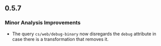 ## 0.5.7

### Minor Analysis Improvements

* The query `cs/web/debug-binary` now disregards the `debug` attribute in case there is a transformation that removes it.
